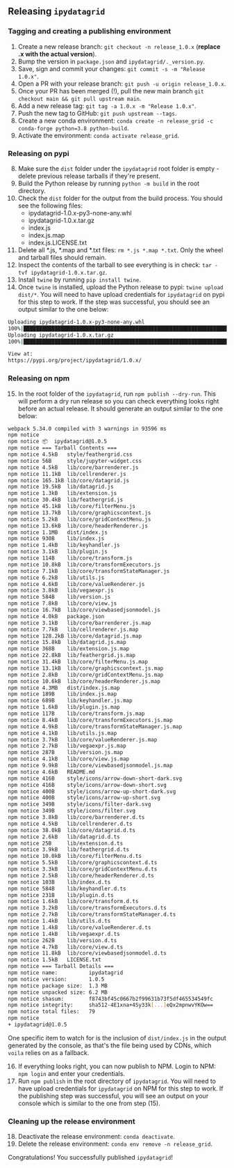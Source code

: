 ## Releasing `ipydatagrid`

### Tagging and creating a publishing environment

1. Create a new release branch: `git checkout -n release_1.0.x` (**replace .x with the actual version**).
2. Bump the version in `package.json` and `ipydatagrid/._version.py`.
3. Save, sign and commit your changes: `git commit -s -m "Release 1.0.x"`.
4. Open a PR with your release branch: `git push -u origin release_1.0.x`.
5. Once your PR has been merged (!), pull the new main branch `git checkout main && git pull upstream main`.
6. Add a new release tag: `git tag -a 1.0.x -m "Release 1.0.x"`.
7. Push the new tag to GitHub: `git push upstream --tags`.
8. Create a new conda environment: `conda create -n release_grid -c conda-forge python=3.8 python-build`.
9. Activate the environment: `conda activate release_grid`.

### Releasing on pypi

8. Make sure the `dist` folder under the `ipydatagrid` root folder is empty - delete previous release tarballs if they're present.
9. Build the Python release by running `python -m build` in the root directory.
10. Check the `dist` folder for the output from the build process. You should see the following files:
    - ipydatagrid-1.0.x-py3-none-any.whl
    - ipydatagrid-1.0.x.tar.gz
    - index.js
    - index.js.map
    - index.js.LICENSE.txt
11. Delete all \*.js, \*.map and \*.txt files: `rm *.js *.map *.txt`. Only the wheel and tarball files should remain.
12. Inspect the contents of the tarball to see everything is in check: `tar -tvf ipydatagrid-1.0.x.tar.gz`.
13. Install `twine` by running `pip install twine`.
14. Once `twine` is installed, upload the Python release to pypi: `twine upload dist/*`. You will need to have upload credentials for `ipydatagrid` on pypi for this step to work. If the step was successful, you should see an output similar to the one below:

```bash
Uploading ipydatagrid-1.0.x-py3-none-any.whl
100%|████████████████████████████████████████████████████████████████████████████████████████████| 3.38M/3.38M [00:04<00:00, 720kB/s]
Uploading ipydatagrid-1.0.x.tar.gz
100%|███████████████████████████████████████████████████████████████████████████████████████████| 22.4M/22.4M [00:07<00:00, 3.22MB/s]

View at:
https://pypi.org/project/ipydatagrid/1.0.x/
```

### Releasing on npm

15. In the root folder of the `ipydatagrid`, run `npm publish --dry-run`. This will perform a dry run release so you can check everything looks right before an actual release. It should generate an output similar to the one below:

```bash
webpack 5.34.0 compiled with 3 warnings in 93596 ms
npm notice
npm notice 📦  ipydatagrid@1.0.5
npm notice === Tarball Contents ===
npm notice 4.5kB   style/feathergrid.css
npm notice 56B     style/jupyter-widget.css
npm notice 4.5kB   lib/core/barrenderer.js
npm notice 11.1kB  lib/cellrenderer.js
npm notice 165.1kB lib/core/datagrid.js
npm notice 19.5kB  lib/datagrid.js
npm notice 1.3kB   lib/extension.js
npm notice 30.4kB  lib/feathergrid.js
npm notice 45.1kB  lib/core/filterMenu.js
npm notice 13.7kB  lib/core/graphicscontext.js
npm notice 5.2kB   lib/core/gridContextMenu.js
npm notice 13.6kB  lib/core/headerRenderer.js
npm notice 1.1MB   dist/index.js
npm notice 930B    lib/index.js
npm notice 1.4kB   lib/keyhandler.js
npm notice 3.1kB   lib/plugin.js
npm notice 114B    lib/core/transform.js
npm notice 10.8kB  lib/core/transformExecutors.js
npm notice 7.1kB   lib/core/transformStateManager.js
npm notice 6.2kB   lib/utils.js
npm notice 4.6kB   lib/core/valueRenderer.js
npm notice 3.8kB   lib/vegaexpr.js
npm notice 584B    lib/version.js
npm notice 7.8kB   lib/core/view.js
npm notice 16.7kB  lib/core/viewbasedjsonmodel.js
npm notice 4.0kB   package.json
npm notice 3.1kB   lib/core/barrenderer.js.map
npm notice 7.7kB   lib/cellrenderer.js.map
npm notice 128.2kB lib/core/datagrid.js.map
npm notice 15.8kB  lib/datagrid.js.map
npm notice 368B    lib/extension.js.map
npm notice 22.8kB  lib/feathergrid.js.map
npm notice 31.4kB  lib/core/filterMenu.js.map
npm notice 13.1kB  lib/core/graphicscontext.js.map
npm notice 2.8kB   lib/core/gridContextMenu.js.map
npm notice 10.6kB  lib/core/headerRenderer.js.map
npm notice 4.3MB   dist/index.js.map
npm notice 189B    lib/index.js.map
npm notice 689B    lib/keyhandler.js.map
npm notice 1.6kB   lib/plugin.js.map
npm notice 117B    lib/core/transform.js.map
npm notice 8.4kB   lib/core/transformExecutors.js.map
npm notice 4.9kB   lib/core/transformStateManager.js.map
npm notice 4.1kB   lib/utils.js.map
npm notice 3.7kB   lib/core/valueRenderer.js.map
npm notice 2.7kB   lib/vegaexpr.js.map
npm notice 287B    lib/version.js.map
npm notice 4.1kB   lib/core/view.js.map
npm notice 9.9kB   lib/core/viewbasedjsonmodel.js.map
npm notice 4.6kB   README.md
npm notice 416B    style/icons/arrow-down-short-dark.svg
npm notice 416B    style/icons/arrow-down-short.svg
npm notice 400B    style/icons/arrow-up-short-dark.svg
npm notice 400B    style/icons/arrow-up-short.svg
npm notice 349B    style/icons/filter-dark.svg
npm notice 349B    style/icons/filter.svg
npm notice 3.8kB   lib/core/barrenderer.d.ts
npm notice 4.5kB   lib/cellrenderer.d.ts
npm notice 38.0kB  lib/core/datagrid.d.ts
npm notice 2.6kB   lib/datagrid.d.ts
npm notice 25B     lib/extension.d.ts
npm notice 3.9kB   lib/feathergrid.d.ts
npm notice 10.0kB  lib/core/filterMenu.d.ts
npm notice 5.5kB   lib/core/graphicscontext.d.ts
npm notice 3.3kB   lib/core/gridContextMenu.d.ts
npm notice 2.5kB   lib/core/headerRenderer.d.ts
npm notice 103B    lib/index.d.ts
npm notice 584B    lib/keyhandler.d.ts
npm notice 231B    lib/plugin.d.ts
npm notice 1.6kB   lib/core/transform.d.ts
npm notice 3.2kB   lib/core/transformExecutors.d.ts
npm notice 2.7kB   lib/core/transformStateManager.d.ts
npm notice 1.4kB   lib/utils.d.ts
npm notice 1.4kB   lib/core/valueRenderer.d.ts
npm notice 1.4kB   lib/vegaexpr.d.ts
npm notice 262B    lib/version.d.ts
npm notice 4.7kB   lib/core/view.d.ts
npm notice 11.8kB  lib/core/viewbasedjsonmodel.d.ts
npm notice 1.5kB   LICENSE.txt
npm notice === Tarball Details ===
npm notice name:          ipydatagrid
npm notice version:       1.0.5
npm notice package size:  1.3 MB
npm notice unpacked size: 6.2 MB
npm notice shasum:        f8743bf45c0667b2f99631b73f5df465534549fc
npm notice integrity:     sha512-4E1xna+4Sy33k[...]eQx2mpnwvYKOw==
npm notice total files:   79
npm notice
+ ipydatagrid@1.0.5
```

One specific item to watch for is the inclusion of `dist/index.js` in the output generated by the console, as that's the file being used by CDNs, which `voila` relies on as a fallback.

16. If everything looks right, you can now publish to NPM. Login to NPM: `npm login` and enter your credentials.
17. Run `npm publish` in the root directory of `ipydatagrid`. You will need to have upload credentials for `ipydatagrid` on NPM for this step to work. If the publishing step was successful, you will see an output on your console which is similar to the one from step (15).

### Cleaning up the release environment

18. Deactivate the release environment: `conda deactivate`.
19. Delete the release environment: `conda env remove -n release_grid`.

Congratulations! You successfully published `ipydatagrid`!
